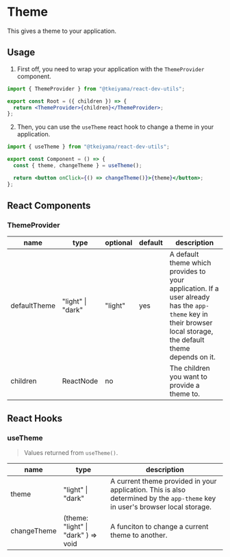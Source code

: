 # Theme

This gives a theme to your application.

## Usage

1. First off, you need to wrap your application with the `ThemeProvider` component.

```jsx
import { ThemeProvider } from "@tkeiyama/react-dev-utils";

export const Root = ({ children }) => {
  return <ThemeProvider>{children}</ThemeProvider>;
};
```

2. Then, you can use the `useTheme` react hook to change a theme in your application.

```jsx
import { useTheme } from "@tkeiyama/react-dev-utils";

export const Component = () => {
  const { theme, changeTheme } = useTheme();

  return <button onClick={() => changeTheme()}>{theme}</button>;
};
```

## React Components

### ThemeProvider

| name         | type              | optional | default | description                                                                                                                                                    |
| ------------ | ----------------- | -------- | ------- | -------------------------------------------------------------------------------------------------------------------------------------------------------------- |
| defaultTheme | "light" \| "dark" | "light"  | yes     | A default theme which provides to your application. If a user already has the `app-theme` key in their browser local storage, the default theme depends on it. |
| children     | ReactNode         | no       |         | The children you want to provide a theme to.                                                                                                                   |

## React Hooks

### useTheme

> Values returned from `useTheme()`.

| name        | type                                | description                                                                                                                   |
| ----------- | ----------------------------------- | ----------------------------------------------------------------------------------------------------------------------------- |
| theme       | "light" \| "dark"                   | A current theme provided in your application. This is also determined by the `app-theme` key in user's browser local storage. |
| changeTheme | (theme: "light" \| "dark" ) => void | A funciton to change a current theme to another.                                                                              |
